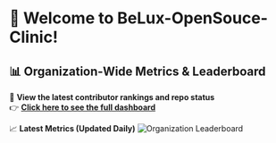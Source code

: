 # 🚀 Welcome to BeLux-OpenSouce-Clinic!

## 📊 Organization-Wide Metrics & Leaderboard

🔹 **View the latest contributor rankings and repo status**  
👉 [**Click here to see the full dashboard**](https://github.com/BeLux-OpenSouce-Clinic/org-metrics)

📈 **Latest Metrics (Updated Daily)**
![Organization Leaderboard](https://raw.githubusercontent.com/BeLux-OpenSouce-Clinic/org-metrics/main/org-leaderboard.svg)
